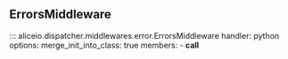 ## ErrorsMiddleware

::: aliceio.dispatcher.middlewares.error.ErrorsMiddleware
    handler: python
    options:
      merge_init_into_class: true
      members:
        - __call__
